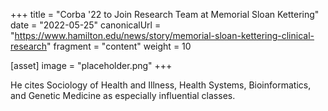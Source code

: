 +++
title = "Corba '22 to Join Research Team at Memorial Sloan Kettering"
date = "2022-05-25"
canonicalUrl = "https://www.hamilton.edu/news/story/memorial-sloan-kettering-clinical-research"
fragment = "content"
weight = 10

[asset]
    image = "placeholder.png"
+++

He cites Sociology of Health and Illness, Health Systems, Bioinformatics, 
and Genetic Medicine as especially influential classes.
